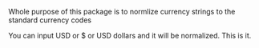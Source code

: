Whole purpose of this package is to normlize currency strings to the standard currency codes

You can input USD or $ or USD dollars and it will be normalized. This is it. 